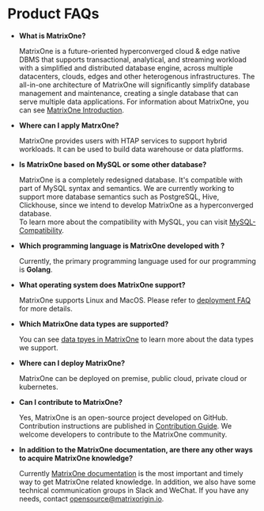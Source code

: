 # **Product FAQs**

* **What is MatrixOne?**

  MatrixOne is a future-oriented hyperconverged cloud & edge native DBMS that supports transactional, analytical, and
  streaming workload with a simplified and distributed database engine, across multiple datacenters, clouds, edges and
  other heterogenous infrastructures. The all-in-one architecture of MatrixOne will significantly simplify database
  management and maintenance, creating a single database that can serve multiple data applications.
  For information about MatrixOne, you can see [MatrixOne Introduction](../Overview/matrixone-introduction.md).

* **Where can I apply MatrxOne?**

  MatrixOne provides users with HTAP services to support hybrid workloads. It can be used to build data warehouse or
  data platforms.

* **Is MatrixOne based on MySQL or some other database?**

  MatrixOne is a completely redesigned database. It's compatible with part of MySQL syntax and semantics. We are
  currently working to support more database semantics such as PostgreSQL, Hive, Clickhouse, since we intend to develop
  MatrixOne as a hyperconverged database.  
  To learn more about the compatibility with MySQL, you can
  visit [MySQL-Compatibility](../Overview/mysql-compatibility.md).

* **Which programming language is MatrixOne developed with ?**

  Currently, the primary programming language used for our programming is **Golang**.

* **What operating system does MatrixOne support?**

  MatrixOne supports Linux and MacOS. Please refer to [deployment FAQ](deployment-faqs.md) for more details.

* **Which MatrixOne data types are supported?**

  You can see [data tpyes in MatrixOne](../Reference/Data-Types/data-types.md) to learn more about the data types we
  support.

* **Where can I deploy MatrixOne?**

  MatrixOne can be deployed on premise, public cloud, private cloud or kubernetes.

* **Can I contribute to MatrixOne?**

  Yes, MatrixOne is an open-source project developed on GitHub. Contribution instructions are published
  in [Contribution Guide](../Contribution-Guide/make-your-first-contribution.md). We welcome developers to contribute to
  the MatrixOne community.

* **In addition to the MatrixOne documentation, are there any other ways to acquire MatrixOne knowledge?**

  Currently [MatrixOne documentation](https://docs.matrixorigin.io/) is the most important and timely way to get
  MatrixOne related knowledge. In addition, we also have some technical communication groups in Slack and WeChat. If you
  have any needs, contact [opensource@matrixorigin.io](mailto:opensource@matrixorigin.io).
